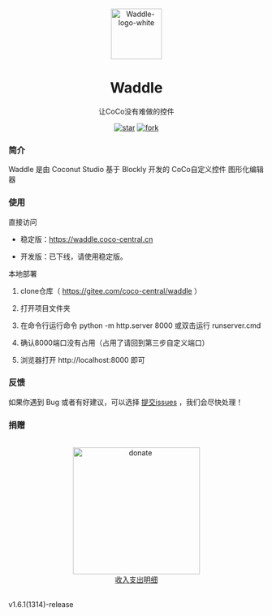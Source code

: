 
<p align="center">
    <br>
    <img width="100" src="https://waddle.coco-central.cn/static/img/logo/logo-purple.png" alt="Waddle-logo-white"/>
</p>

<h1 align="center">
Waddle
</h1>

<div align="center">

让CoCo没有难做的控件

[![star](https://gitee.com/coco-central/waddle/badge/star.svg?theme=gvp)](https://gitee.com/coco-central/waddle/stargazers) [![fork](https://gitee.com/coco-central/waddle/badge/fork.svg?theme=gvp)](https://gitee.com/coco-central/waddle/members)


</div>

### 简介
Waddle 是由 Coconut Studio 基于 Blockly 开发的 CoCo自定义控件 图形化编辑器

### 使用

直接访问

- 稳定版：https://waddle.coco-central.cn

- 开发版：已下线，请使用稳定版。

本地部署

1. clone仓库（ https://gitee.com/coco-central/waddle ）

2. 打开项目文件夹

3. 在命令行运行命令 python -m http.server 8000 或双击运行 runserver.cmd

4. 确认8000端口没有占用（占用了请回到第三步自定义端口）
 
5. 浏览器打开 http://localhost:8000 即可


### 反馈

如果你遇到 Bug 或者有好建议，可以选择 [提交issues](https://gitee.com/coco-central/waddle/issues) ，我们会尽快处理！

### 捐赠

<p align="center">
  <br>
  <img src="https://waddle.coco-central.cn/static/img/donate.png" alt="donate" height="250" width="250" />
  <br>
  <a href="https://www.yuque.com/hzsn/coconut/wtef3wwqkb99cto3?singleDoc# ">收入支出明细</a>
  <br>
</p>
<br>

<div class="waddle-version-bot">v1.6.1(1314)-release</div>
